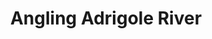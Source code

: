 ---
title: "Angling Adrigole River"
address: "South Western Regional Fisheries Board, Sunnyside House, Macroom, Co. Cork"
tel: "+353 (0)26 41 222"
county: "Cork"
category: "Angling"
type: "Content"
lat: "51.695838928222656"
lng: "-9.71950912475586"
---